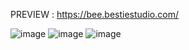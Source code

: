 PREVIEW : https://bee.bestiestudio.com/


![image](https://user-images.githubusercontent.com/100836558/206466506-63b1e964-bb76-4710-b758-3fc81a11f0c0.png)
![image](https://user-images.githubusercontent.com/100836558/206466543-951765d3-8c2a-472d-ab29-a77cdbc5177c.png)
![image](https://user-images.githubusercontent.com/100836558/206466581-fb46a681-b1cc-4325-a3db-30531113411b.png)
